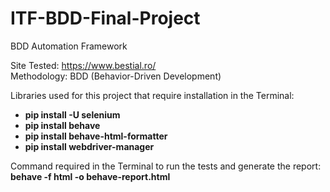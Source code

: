 # ITF-BDD-Final-Project  
  
BDD Automation Framework  
  
Site Tested: https://www.bestial.ro/  
Methodology: BDD (Behavior-Driven Development)
  
Libraries used for this project that require installation in the Terminal:  
- **pip install -U selenium**  
- **pip install behave**  
- **pip install behave-html-formatter**  
- **pip install webdriver-manager**  
  
Command required in the Terminal to run the tests and generate the report:  
**behave -f html -o behave-report.html**  
